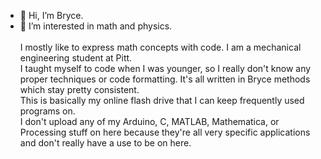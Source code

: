 - 👋 Hi, I’m Bryce.<br />
- 👀 I’m interested in math and physics.<br /><br />
I mostly like to express math concepts with code. I am a mechanical engineering student at Pitt.<br />
I taught myself to code when I was younger, so I really don't know any proper techniques or code formatting. It's all written in Bryce methods which stay pretty consistent. <br />
This is basically my online flash drive that I can keep frequently used programs on.<br />
I don't upload any of my Arduino, C, MATLAB, Mathematica, or Processing stuff on here because they're all very specific applications and don't really have a use to be on here.



<!---
BryceP-44/BryceP-44 is a ✨ special ✨ repository because its `README.md` (this file) appears on your GitHub profile.
You can click the Preview link to take a look at your changes.
--->
